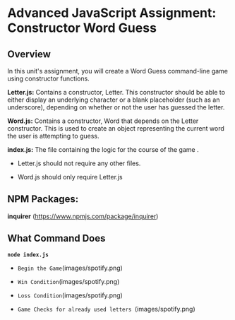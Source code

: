 # Advanced JavaScript Assignment: Constructor Word Guess

## Overview

In this unit's assignment, you will create a Word Guess command-line game using constructor functions.

**Letter.js:** Contains a constructor, Letter. This constructor should be able to either display an underlying character or a blank placeholder (such as an underscore), depending on whether or not the user has guessed the letter. 

**Word.js:** Contains a constructor, Word that depends on the Letter constructor. This is used to create an object representing the current word the user is attempting to guess.

**index.js:** The file containing the logic for the course of the game .

  * Letter.js should not require any other files.

  * Word.js should only require Letter.js

## NPM Packages:

**inquirer** (https://www.npmjs.com/package/inquirer)

## What Command Does

  **`node index.js`**

  * `Begin the Game`(images/spotify.png)

  * `Win Condition`(images/spotify.png)

  * `Loss Condition`(images/spotify.png)

  * `Game Checks for already used letters `(images/spotify.png)